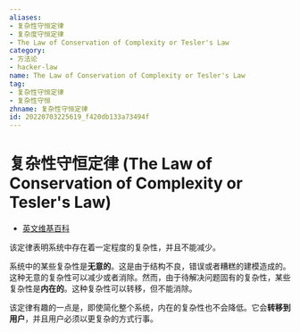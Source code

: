 ```yaml
---
aliases:
- 复杂性守恒定律
- 复杂度守恒定律
- The Law of Conservation of Complexity or Tesler's Law
category:
- 方法论
- hacker-law
name: The Law of Conservation of Complexity or Tesler's Law
tag:
- 复杂性守恒定律
- 复杂性守恒
zhname: 复杂性守恒定律
id: 20220703225619_f420db133a73494f
---
```


# 复杂性守恒定律 (The Law of Conservation of Complexity or Tesler's Law)

- [英文维基百科](https://en.wikipedia.org/wiki/Law_of_conservation_of_complexity)

该定律表明系统中存在着一定程度的复杂性，并且不能减少。

系统中的某些复杂性是**无意的**。这是由于结构不良，错误或者糟糕的建模造成的。这种无意的复杂性可以减少或者消除。然而，由于待解决问题固有的复杂性，某些复杂性是**内在的**。这种复杂性可以转移，但不能消除。

该定律有趣的一点是，即使简化整个系统，内在的复杂性也不会降低。它会**转移到用户**，并且用户必须以更复杂的方式行事。

